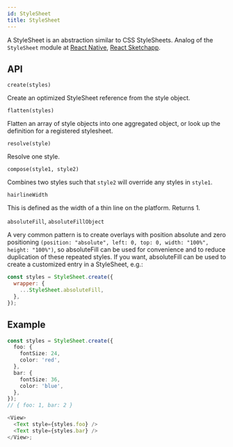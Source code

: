 ```yaml
---
id: StyleSheet
title: StyleSheet
---
```


A StyleSheet is an abstraction similar to CSS StyleSheets.
Analog of the `StyleSheet` module at [React Native](https://facebook.github.io/react-native/docs/stylesheet), 
[React Sketchapp](http://airbnb.io/react-sketchapp/docs/API.html#stylesheet).

## API

`create(styles)`

Create an optimized StyleSheet reference from the style object.

`flatten(styles)`

Flatten an array of style objects into one aggregated object, or look up the definition for a registered stylesheet.

`resolve(style)`

Resolve one style.

`compose(style1, style2)`

Combines two styles such that `style2` will override any styles in `style1`.

`hairlineWidth`

This is defined as the width of a thin line on the platform. Returns 1.

`absoluteFill`, `absoluteFillObject`

A very common pattern is to create overlays with position absolute and 
zero positioning `(position: "absolute", left: 0, top: 0, width: "100%", height: "100%")`,
so absoluteFill can be used for convenience and to reduce duplication of these repeated styles.
If you want, absoluteFill can be used to create a customized entry in a StyleSheet, e.g.:

```javascript
const styles = StyleSheet.create({
  wrapper: {
    ...StyleSheet.absoluteFill,
  },
});
```

## Example

```typescript
const styles = StyleSheet.create({
  foo: {
    fontSize: 24,
    color: 'red',
  },
  bar: {
    fontSize: 36,
    color: 'blue',
  },
});
// { foo: 1, bar: 2 }

<View>
  <Text style={styles.foo} />
  <Text style={styles.bar} />
</View>;
```
